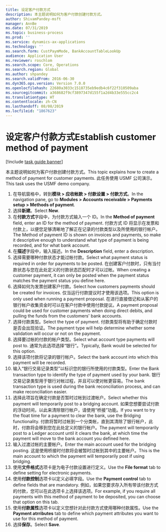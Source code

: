 ```yaml
---
title: 设定客户付款方式
description: 本主题说明如何为客户付款创建付款方式。
author: ShivamPandey-msft
manager: AnnBe
ms.date: 07/31/2019
ms.topic: business-process
ms.prod: ''
ms.service: dynamics-ax-applications
ms.technology: ''
ms.search.form: CustPaymMode, BankAccountTableLookUp
audience: Application User
ms.reviewer: roschlom
ms.search.scope: Core, Operations
ms.search.region: Global
ms.author: shpandey
ms.search.validFrom: 2016-06-30
ms.dyn365.ops.version: Version 7.0.0
ms.openlocfilehash: 22680a3033c1518735eb9edb4c6f22f310509aba
ms.sourcegitcommit: a368682f9cf3897347d155f1a2d4b33e555cc2c4
ms.translationtype: HT
ms.contentlocale: zh-CN
ms.lasthandoff: 08/08/2019
ms.locfileid: "1867623"
---
```

# <a name="establish-customer-method-of-payment"></a><span data-ttu-id="6e864-103">设定客户付款方式</span><span class="sxs-lookup"><span data-stu-id="6e864-103">Establish customer method of payment</span></span>

[!include [task guide banner](../../includes/task-guide-banner.md)]

<span data-ttu-id="6e864-104">本主题说明如何为客户付款创建付款方式。</span><span class="sxs-lookup"><span data-stu-id="6e864-104">This topic explains how to create a method of payment for customer payments.</span></span> <span data-ttu-id="6e864-105">此任务使用 USMF 公司演示。</span><span class="sxs-lookup"><span data-stu-id="6e864-105">This task uses the USMF demo company.</span></span>

1. <span data-ttu-id="6e864-106">在导航窗格中，转到**模块 > 应收帐款 > 付款设置 > 付款方式**。</span><span class="sxs-lookup"><span data-stu-id="6e864-106">In the navigation pane, go to **Modules > Accounts receivable > Payments setup > Methods of payment**.</span></span>
2. <span data-ttu-id="6e864-107">选择**新建**。</span><span class="sxs-lookup"><span data-stu-id="6e864-107">Select **New**.</span></span>
3. <span data-ttu-id="6e864-108">在**付款方式**字段中，为付款方式输入一个 ID。</span><span class="sxs-lookup"><span data-stu-id="6e864-108">In the **Method of payment** field, enter an ID for the method of payment.</span></span> <span data-ttu-id="6e864-109">付款方式 ID 将显示在发票和付款上，以便您足够清晰地了解正在记录的付款类型以及所使用的银行帐户。</span><span class="sxs-lookup"><span data-stu-id="6e864-109">The Method of payment ID is shown on invoices and payments, so make it descriptive enough to understand what type of payment is being recorded, and for what bank account.</span></span>  
4. <span data-ttu-id="6e864-110">在**描述**字段中，输入描述。</span><span class="sxs-lookup"><span data-stu-id="6e864-110">In the **Description** field, enter a description.</span></span>
5. <span data-ttu-id="6e864-111">选择需要哪种付款状态才能过帐付款。</span><span class="sxs-lookup"><span data-stu-id="6e864-111">Select what payment status is required in order for payments to be posted.</span></span> <span data-ttu-id="6e864-112">在创建客户付款时，只有当付款状态与您在此处定义的付款状态匹配时才可以过帐。</span><span class="sxs-lookup"><span data-stu-id="6e864-112">When creating a customer payment, it can only be posted when the payment status matches the payment status you define here.</span></span>  
6. <span data-ttu-id="6e864-113">选择如何为发票创建客户付款。</span><span class="sxs-lookup"><span data-stu-id="6e864-113">Select how customers payments should be created for invoices.</span></span> <span data-ttu-id="6e864-114">仅当运行付款提议时才使用该选项。</span><span class="sxs-lookup"><span data-stu-id="6e864-114">This option is only used when running a payment proposal.</span></span> <span data-ttu-id="6e864-115">在进行直接借记和从客户的银行帐户收集资金时可以在客户付款中使用付款提议。</span><span class="sxs-lookup"><span data-stu-id="6e864-115">A payment proposal could be used for customer payments when doing direct debits, and pulling the funds from the customers' bank accounts.</span></span>  
7. <span data-ttu-id="6e864-116">选择付款类型。</span><span class="sxs-lookup"><span data-stu-id="6e864-116">Select the type of payment.</span></span> <span data-ttu-id="6e864-117">付款类型将有助于确定付款时是否会出现验证。</span><span class="sxs-lookup"><span data-stu-id="6e864-117">The payment type will help determine whether some validation will occur or not on the payment.</span></span>  
8. <span data-ttu-id="6e864-118">选择要过帐的付款的帐户类型。</span><span class="sxs-lookup"><span data-stu-id="6e864-118">Select what account type payments will post to.</span></span> <span data-ttu-id="6e864-119">通常为此选项选择“银行”。</span><span class="sxs-lookup"><span data-stu-id="6e864-119">Typically, Bank would be selected for this option.</span></span>  
9. <span data-ttu-id="6e864-120">选择该项付款将记录的银行帐户。</span><span class="sxs-lookup"><span data-stu-id="6e864-120">Select the bank account into which this payment will be recorded.</span></span>
10. <span data-ttu-id="6e864-121">输入“银行交易记录类型”以标识您的银行所使用的付款类型。</span><span class="sxs-lookup"><span data-stu-id="6e864-121">Enter the Bank transaction type to identify the type of payment used by your bank.</span></span> <span data-ttu-id="6e864-122">银行交易记录类型用于银行对帐过程，并且可以使对帐更容易。</span><span class="sxs-lookup"><span data-stu-id="6e864-122">The bank transaction type is used during the bank reconciliation process, and can make reconciliation easier.</span></span>  
11. <span data-ttu-id="6e864-123">选择此项旨在确定付款是否暂时过帐到过渡帐户。</span><span class="sxs-lookup"><span data-stu-id="6e864-123">Select whether this payment will temporarily post to a bridging account.</span></span> <span data-ttu-id="6e864-124">如果您想要尝试付款的浮动时间，以此来清除银行帐户，请使用“桥接”功能。</span><span class="sxs-lookup"><span data-stu-id="6e864-124">If you want to try the float time for a payment to clear the bank, use the Bridging functionality.</span></span> <span data-ttu-id="6e864-125">付款将暂时过帐到一个分类帐，直到其清除了银行帐户，此时，付款将会移到您在此处定义的银行帐户。</span><span class="sxs-lookup"><span data-stu-id="6e864-125">The payment will temporarily post to a Ledger account until it clears the bank, at which time the payment will move to the bank account you defined here.</span></span>  
12. <span data-ttu-id="6e864-126">输入过渡过帐的主要帐户。</span><span class="sxs-lookup"><span data-stu-id="6e864-126">Enter the main account used for the bridging posting.</span></span> <span data-ttu-id="6e864-127">这是使用桥接时付款将会被暂时过帐到其中的主要帐户。</span><span class="sxs-lookup"><span data-stu-id="6e864-127">This is the main account to which the payment will temporarily post if using bridging.</span></span>  
13. <span data-ttu-id="6e864-128">使用**文件格式**选项卡是为电子付款设置进行定义。</span><span class="sxs-lookup"><span data-stu-id="6e864-128">Use the **File format** tab to define setting for electronic payments.</span></span>
14. <span data-ttu-id="6e864-129">使用**付款控制**选项卡以定义必填字段。</span><span class="sxs-lookup"><span data-stu-id="6e864-129">Use the **Payment control** tab to define fields that are mandatory.</span></span> <span data-ttu-id="6e864-130">例如，如果您要求存入所有带该付款方式的付款，您可以在此选项卡上选择该选项。</span><span class="sxs-lookup"><span data-stu-id="6e864-130">For example, if you require all payments with this method of payment to be deposited, you can choose that option on this tab.</span></span>  
15. <span data-ttu-id="6e864-131">使用**付款属性**选项卡以定义您想针对此付款方式使用哪种付款属性。</span><span class="sxs-lookup"><span data-stu-id="6e864-131">Use the **Payment atrributes** tab to define which payment attributes you want to use for this method of payment.</span></span>
16. <span data-ttu-id="6e864-132">选择**保存**。</span><span class="sxs-lookup"><span data-stu-id="6e864-132">Select **Save**.</span></span>


